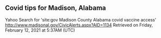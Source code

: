 ## Covid tips for Madison, Alabama

Yahoo Search for 'site:gov Madison County Alabama covid vaccine access'
http://www.madisonal.gov/CivicAlerts.aspx?AID=1134
Retrieved on Friday, February 12, 2021 at 5:37AM (UTC)